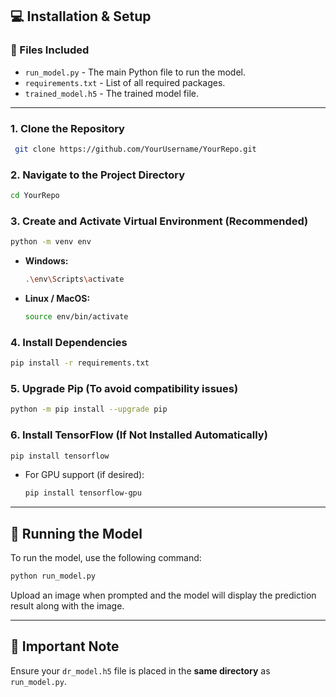 
## 💻 Installation & Setup

### 📁 Files Included
- `run_model.py` - The main Python file to run the model.
- `requirements.txt` - List of all required packages.
- `trained_model.h5` - The trained model file.

---


### 1. Clone the Repository
```bash
 git clone https://github.com/YourUsername/YourRepo.git
```

### 2. Navigate to the Project Directory
```bash
cd YourRepo
```

### 3. Create and Activate Virtual Environment (Recommended)
```bash
python -m venv env
```
- **Windows:**
  ```bash
  .\env\Scripts\activate
  ```
- **Linux / MacOS:**
  ```bash
  source env/bin/activate
  ```

### 4. Install Dependencies
```bash
pip install -r requirements.txt
```

### 5. Upgrade Pip (To avoid compatibility issues)
```bash
python -m pip install --upgrade pip
```

### 6. Install TensorFlow (If Not Installed Automatically)
```bash
pip install tensorflow
```
- For GPU support (if desired):
  ```bash
  pip install tensorflow-gpu
  ```

---

## 🚀 Running the Model
To run the model, use the following command:
```bash
python run_model.py
```

Upload an image when prompted and the model will display the prediction result along with the image.

---

## 📌 Important Note
Ensure your `dr_model.h5` file is placed in the **same directory** as `run_model.py`.



